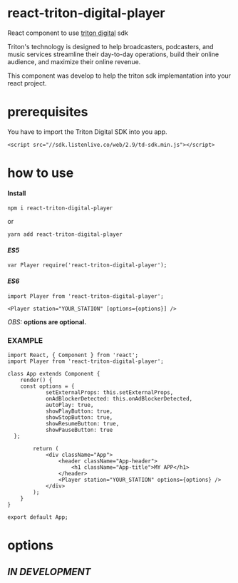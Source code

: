# react-triton-digital-player
React component to use [triton digital](https://www.tritondigital.com/) sdk

Triton's technology is designed to help broadcasters, podcasters, and music services streamline their day-to-day operations, build their online audience, and maximize their online revenue.

This component was develop to help the triton sdk implemantation into your react project.

# prerequisites
You have to import the Triton Digital SDK into you app.

```
<script src="//sdk.listenlive.co/web/2.9/td-sdk.min.js"></script>
```

# how to use

#### Install
```
npm i react-triton-digital-player
```
or
```
yarn add react-triton-digital-player
```

#### *ES5*
```
var Player require('react-triton-digital-player');
```

#### *ES6*
```
import Player from 'react-triton-digital-player';
```

```
<Player station="YOUR_STATION" [options={options}] />
```

*OBS:* **options are optional.** 

### EXAMPLE

```
import React, { Component } from 'react';
import Player from 'react-triton-digital-player';

class App extends Component {
	render() {
	const options = {
			setExternalProps: this.setExternalProps,
			onAdBlockerDetected: this.onAdBlockerDetected,
			autoPlay: true,
			showPlayButton: true,
			showStopButton: true,
			showResumeButton: true,
			showPauseButton: true
  };
  		
		return (
			<div className="App">
				<header className="App-header">
					<h1 className="App-title">MY APP</h1>
				</header>
				<Player station="YOUR_STATION" options={options} />
			</div>
		);
	}
}

export default App;
```

# options

## *IN DEVELOPMENT*
